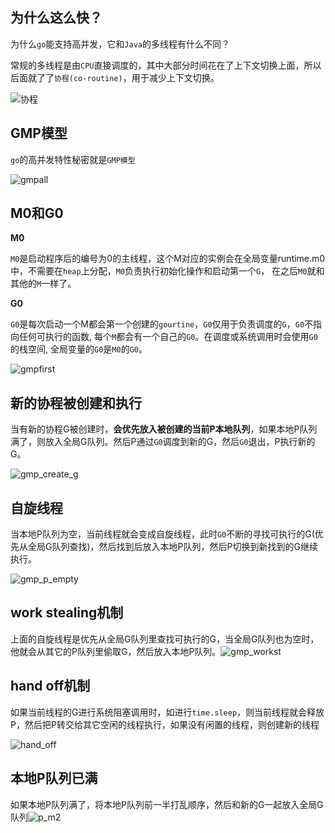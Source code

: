 ## 为什么这么快？

为什么`go`能支持高并发，它和`Java`的多线程有什么不同？

常规的多线程是由`CPU`直接调度的，其中大部分时间花在了上下文切换上面，所以后面就了了`协程(co-routine)`，用于减少上下文切换。

![协程](https://cdn.jsdelivr.net/gh/greycodee/golang-wiki@main/images/gmp/goroutine.jpg)

## GMP模型

`go`的高并发特性秘密就是`GMP模型`

![gmpall](https://cdn.jsdelivr.net/gh/greycodee/golang-wiki@main/images/gmp/gmpall.jpg)

## M0和G0

**M0**

`M0`是启动程序后的编号为0的主线程，这个M对应的实例会在全局变量runtime.m0中，不需要在`heap`上分配，`M0`负责执行初始化操作和启动第一个`G`， 在之后`M0`就和其他的`M`一样了。

**G0**

`G0`是每次启动一个M都会第一个创建的`gourtine`，`G0`仅用于负责调度的`G`，`G0`不指向任何可执行的函数, 每个`M`都会有一个自己的`G0`。在调度或系统调用时会使用`G0`的栈空间, 全局变量的`G0`是`M0`的`G0`。

![gmpfirst](https://cdn.jsdelivr.net/gh/greycodee/golang-wiki@main/images/gmp/gmpfirst.jpg)

## 新的协程被创建和执行

当有新的协程G被创建时，**会优先放入被创建的当前P本地队列**，如果本地P队列满了，则放入全局G队列。然后P通过`G0`调度到新的G，然后`G0`退出，P执行新的G。

![gmp_create_g](https://cdn.jsdelivr.net/gh/greycodee/golang-wiki@main/images/gmp/gmp_create_g.jpg)

## 自旋线程

当本地P队列为空，当前线程就会变成自旋线程，此时`G0`不断的寻找可执行的G(优先从全局G队列查找)，然后找到后放入本地P队列，然后P切换到新找到的G继续执行。

![gmp_p_empty](https://cdn.jsdelivr.net/gh/greycodee/golang-wiki@main/images/gmp/gmp_p_empty.jpg)

## work stealing机制

上面的自旋线程是优先从全局G队列里查找可执行的G，当全局G队列也为空时，他就会从其它的P队列里偷取G，然后放入本地P队列。![gmp_workst](https://cdn.jsdelivr.net/gh/greycodee/golang-wiki@main/images/gmp/gmp_workst.jpg)

## hand off机制

如果当前线程的G进行系统阻塞调用时，如进行`time.sleep`，则当前线程就会释放P，然后把P转交给其它空闲的线程执行，如果没有闲置的线程，则创建新的线程

![hand_off](https://cdn.jsdelivr.net/gh/greycodee/golang-wiki@main/images/gmp/hand_off.jpg)

## 本地P队列已满

如果本地P队列满了，将本地P队列前一半打乱顺序，然后和新的G一起放入全局G队列![p_m2](https://cdn.jsdelivr.net/gh/greycodee/golang-wiki@main/images/gmp/p_m2.jpg)